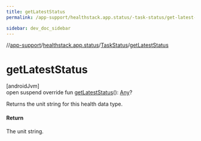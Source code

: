 ```yaml
---
title: getLatestStatus
permalink: /app-support/healthstack.app.status/-task-status/get-latest-status.html

sidebar: dev_doc_sidebar
---
```

//[app-support](../../../index.html)/[healthstack.app.status](../index.html)/[TaskStatus](index.html)/[getLatestStatus](get-latest-status.html)



# getLatestStatus



[androidJvm]\
open suspend override fun [getLatestStatus](get-latest-status.html)(): [Any](https://kotlinlang.org/api/latest/jvm/stdlib/kotlin/-any/index.html)?



Returns the unit string for this health data type.



#### Return



The unit string.




